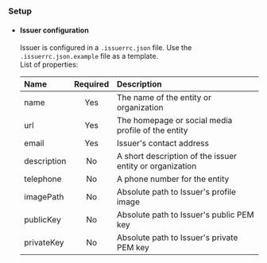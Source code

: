 ### Setup
  - #### Issuer configuration
    Issuer is configured in a `.issuerrc.json` file. Use the `.issuerrc.json.example` file as a template.<br>
    List of properties:
    
    | Name        | Required | Description |
    | :---------- | :------: | :---------- |
    | name        |   Yes    | The name of the entity or organization |
    | url         |   Yes    | The homepage or social media profile of the entity |
    | email       |   Yes    | Issuer's contact address |
    | description |   No     | A short description of the issuer entity or organization |
    | telephone   |   No     | A phone number for the entity |
    | imagePath   |   No     | Absolute path to Issuer's profile image |
    | publicKey   |   No     | Absolute path to Issuer's public PEM key |
    | privateKey  |   No     | Absolute path to Issuer's private PEM key |
